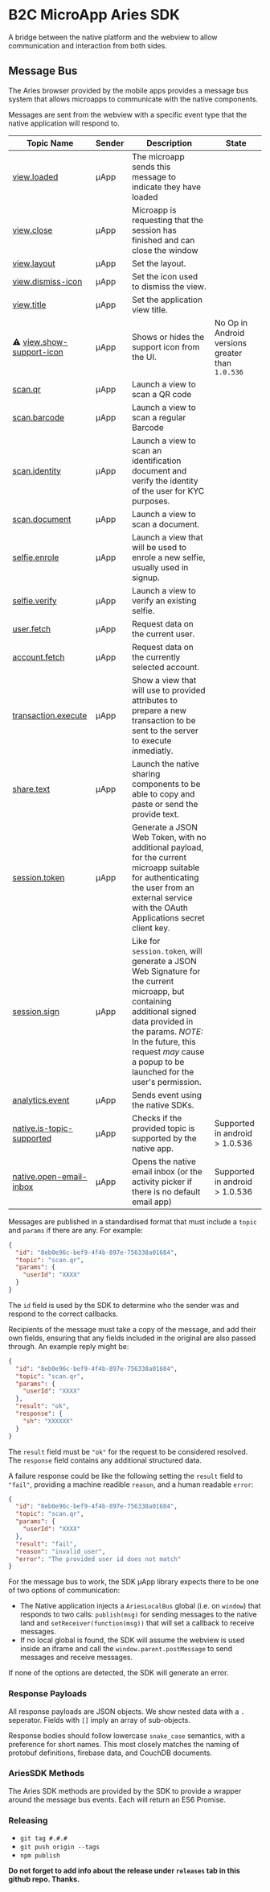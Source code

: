 # B2C MicroApp Aries SDK

A bridge between the native platform and the webview to allow communication and interaction from both sides.

## Message Bus

The Aries browser provided by the mobile apps provides a message bus system that allows microapps to communicate with the native components.

Messages are sent from the webview with a specific event type that the native application will respond to.

| Topic Name | Sender | Description | State |
| -----------| ------ | ----------- | ----- |
| [view.loaded](docs/view.md#ariessdkwebviewloaded) | µApp | The microapp sends this message to indicate they have loaded | |
| [view.close](docs/view.md#ariessdkclosewebview) | µApp | Microapp is requesting that the session has finished and can close the window | |
| [view.layout](docs/view.md#ariessdksetwebviewlayoutdisplaymode-overlay-stack) | µApp | Set the layout. | |
| [view.dismiss-icon](docs/view.md#ariessdksetwebviewdismissiconicon-close-back-none) | µApp | Set the icon used to dismiss the view. | |
| [view.title](docs/view.md#ariessdksetappbartitletitle-string) | µApp | Set the application view title. | |
| :warning: [view.show-support-icon](docs/view.md#ariessdkshowsupporticonpayload-object) | µApp | Shows or hides the support icon from the UI. | No Op in Android versions greater than `1.0.536` |
| [scan.qr](docs/scan.md#ariessdkscanqrcode) | µApp | Launch a view to scan a QR code | |
| [scan.barcode](docs/scan.md#ariessdkscanbarcode) | µApp | Launch a view to scan a regular Barcode | |
| [scan.identity](docs/scan.md#ariessdkscanidentitysettings-object) | µApp | Launch a view to scan an identification document and verify the identity of the user for KYC purposes. | |
| [scan.document](docs/scan.md#ariessdkscandocument) | µApp | Launch a view to scan a document. | |
| [selfie.enrole](docs/selfie.md#ariessdkcreateselfieuserId-string) | µApp | Launch a view that will be used to enrole a new selfie, usually used in signup. | |
| [selfie.verify](docs/selfie.md#ariessdkverifyselfieuserId-string) | µApp | Launch a view to verify an existing selfie. |
| [user.fetch](docs/user.md#ariessdkfetchuser) | µApp | Request data on the current user. | |
| [account.fetch](docs/account.md#ariessdkfetchaccount) | µApp | Request data on the currently selected account. | |
| [transaction.execute](docs/transaction.md#ariessdktransactionexecutesettings-object) | µApp | Show a view that will use to provided attributes to prepare a new transaction to be sent to the server to execute inmediatly. | |
| [share.text](docs/share.md#ariessdksharetextcontent-string) | µApp | Launch the native sharing components to be able to copy and paste or send the provide text. | |
| [session.token](docs/session.md#ariessdksessiontoken) | µApp | Generate a JSON Web Token, with no additional payload, for the current microapp suitable for authenticating the user from an external service with the OAuth Applications secret client key. | |
| [session.sign](docs/session.md#ariessdksessionsign) | µApp | Like for `session.token`, will generate a JSON Web Signature for the current microapp, but containing additional signed data provided in the params. *NOTE:* In the future, this request *may* cause a popup to be launched for the user's permission. | |
| [analytics.event](docs/analytics.md#ariessdkanalyticseventevent-object) | µApp | Sends event using the native SDKs. | |
| [native.is-topic-supported](docs/native.md#istopicsupported-string) | µApp | Checks if the provided topic is supported by the native app. | Supported in android > 1.0.536 |
| [native.open-email-inbox](docs/native.md#native.openemailinbox) | µApp | Opens the native email inbox (or the activity picker if there is no default email app) | Supported in android > 1.0.536 |

Messages are published in a standardised format that must include a `topic` and `params` if there are any. For example:

```json
{
  "id": "8eb0e96c-bef9-4f4b-897e-756338a01684",
  "topic": "scan.qr",
  "params": {
    "userId": "XXXX"
  }
}
```

The `id` field is used by the SDK to determine who the sender was and respond to the correct callbacks.

Recipients of the message must take a copy of the message, and add their own fields, ensuring that any fields included in the original are also passed through. An example reply might be:

```json
{
  "id": "8eb0e96c-bef9-4f4b-897e-756338a01684",
  "topic": "scan.qr",
  "params": {
    "userId": "XXXX"
  },
  "result": "ok",
  "response": {
    "sh": "XXXXXX"
  }
}
```

The `result` field must be `"ok"` for the request to be considered resolved. The `response` field contains any additional structured data.

A failure response could be like the following setting the `result` field to `"fail"`, providing a machine readible `reason`, and a human readable `error`:

```json
{
  "id": "8eb0e96c-bef9-4f4b-897e-756338a01684",
  "topic": "scan.qr",
  "params": {
    "userId": "XXXX"
  },
  "result": "fail",
  "reason": "invalid_user",
  "error": "The provided user id does not match"
}
```

For the message bus to work, the SDK µApp library expects there to be one of two options of communication:

 * The Native application injects a `AriesLocalBus` global (i.e. on `window`) that responds to two calls: `publish(msg)` for sending messages to the native land and `setReceiver(function(msg))` that will set a callback to receive messages.
 * If no local global is found, the SDK will assume the webview is used inside an iframe and call the `window.parent.postMessage` to send messages and receive messages.

If none of the options are detected, the SDK will generate an error.

### Response Payloads

All response payloads are JSON objects. We show nested data with a `.` seperator. Fields with `[]` imply an array of sub-objects.

Response bodies should follow lowercase `snake_case` semantics, with a preference for short names. This most closely matches the naming of protobuf definitions, firebase data, and CouchDB documents.

### AriesSDK Methods

The Aries SDK methods are provided by the SDK to provide a wrapper around the message bus events. Each will return an ES6 Promise.

### Releasing

- `git tag #.#.#`
- `git push origin --tags`
- `npm publish`

__Do not forget to add info about the release under `releases` tab in this github repo. Thanks.__
